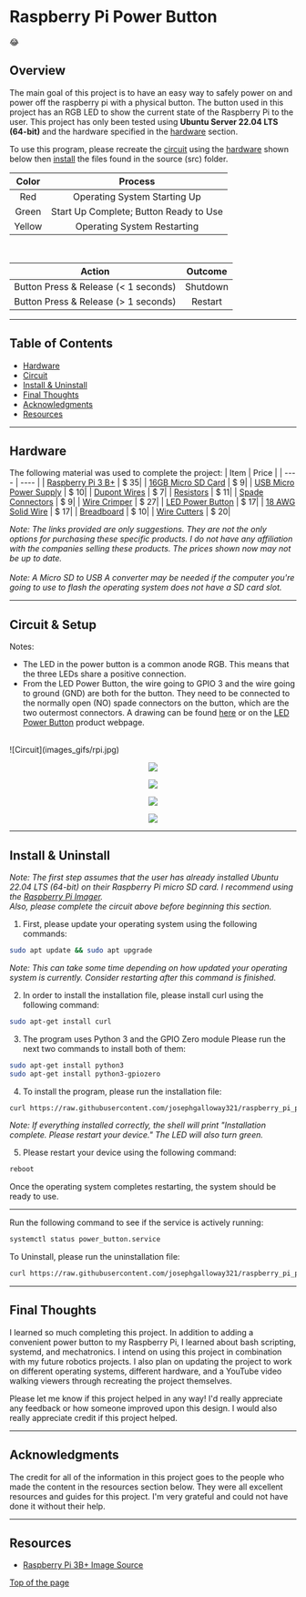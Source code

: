 # Raspberry Pi Power Button 
:joy:
## Overview
The main goal of this project is to have an easy way to safely power on and power off the raspberry pi with a physical button. The button used in this project has an RGB LED to show the current state of the Raspberry Pi to the user. This project has only been tested using **Ubuntu Server 22.04 LTS (64-bit)** and the hardware specified in the [hardware](#hardware) section.

To use this program, please recreate the [circuit](#circuit) using the [hardware](#hardware) shown below then [install](#install--uninstall) the files found in the source (src) folder.


| Color | Process |
| :-: | :-: |
| Red | Operating System Starting Up |
| Green | Start Up Complete; Button Ready to Use |
| Yellow | Operating System Restarting |

<br>

| Action | Outcome |
| :-: | :-: |
| Button Press & Release (< 1 seconds) | Shutdown |
| Button Press & Release (> 1 seconds) | Restart |


<!-- Include gif here -->

___
## Table of Contents
- [Hardware](#hardware)
- [Circuit](#circuit)
- [Install & Uninstall](#install--uninstall)
- [Final Thoughts](#final-thoughts)
- [Acknowledgments](#acknowledgments)
- [Resources](#resources)

___
## Hardware
The following material was used to complete the project:
| Item | Price |
| ---- | ----  |
| [Raspberry Pi 3 B+](https://www.raspberrypi.com/products/raspberry-pi-3-model-b-plus/) | $ 35|
| [16GB Micro SD Card](https://www.amazon.com/SanDisk-Ultra-Micro-Adapter-SDSQUNC-016G-GN6MA/dp/B010Q57SEE/ref=sr_1_5?crid=NDJPC0XCM98L&keywords=16+gb+micro+sd+card&qid=1674353222&sprefix=16+gb+micro+sd+car%2Caps%2C123&sr=8-5) | $ 9|
| [USB Micro Power Supply](https://www.amazon.com/CanaKit-Raspberry-Supply-Adapter-Listed/dp/B00MARDJZ4/ref=sr_1_3?crid=1WLOJVTCLHJZZ&keywords=raspberry+pi+charger&qid=1674353391&sprefix=raspberry+pi+charge%2Caps%2C134&sr=8-3) | $ 10|
| [Dupont Wires](https://www.amazon.com/Elegoo-EL-CP-004-Multicolored-Breadboard-arduino/dp/B01EV70C78/ref=sr_1_4?crid=13NN9HC49LN7Y&keywords=dupont%2Bwires&qid=1674353440&sprefix=dupont%2Bwires%2Caps%2C130&sr=8-4&th=1) | $ 7|
| [Resistors](https://www.amazon.com/BOJACK-Values-Resistor-Resistors-Assortment/dp/B08FD1XVL6/ref=sr_1_3?crid=3N7Y3ASG0MWLY&keywords=resistors&qid=1674353543&sprefix=resistor%2Caps%2C126&sr=8-3&th=1) | $ 11|
| [Spade Connectors](https://www.amazon.com/dp/B0972WQZVD?ref=ppx_yo2ov_dt_b_product_details&th=1) | $ 9|
| [Wire Crimper](https://www.amazon.com/dp/B0873Y19T7/ref=syn_sd_onsite_desktop_372?ie=UTF8&pd_rd_plhdr=t&th=1) | $ 27| 
| [LED Power Button](https://www.adafruit.com/product/3423) | $ 17|
| [18 AWG Solid Wire](https://www.amazon.com/TUOFENG-Wire-Solid-different-colored-spools/dp/B085QD9DWP/ref=sr_1_7?crid=1XK2AK3TA47WP&keywords=18%2Bawg%2Bwire&qid=1674353671&s=hi&sprefix=18%2Bawg%2Bwir%2Ctools%2C115&sr=1-7&th=1) | $ 17|
| [Breadboard](https://www.amazon.com/EL-CP-003-Breadboard-Solderless-Distribution-Connecting/dp/B01EV6LJ7G/ref=sr_1_5?keywords=arduino%2Bbreadboard&qid=1674353765&sr=8-5&th=1) | $ 10|
| [Wire Cutters](https://www.amazon.com/Klein-Tools-Cutter-Stripper-Stranded/dp/B00080DPNQ/ref=sr_1_39?crid=2QVT65YE5M13T&keywords=wire%2Bcutters&qid=1674353794&sprefix=wire%2Bcutter%2Caps%2C152&sr=8-39&th=1) | $ 20|

*Note: The links provided are only suggestions. They are not the only options for purchasing these specific products. I do not have any affiliation with the companies selling these products. The prices shown now may not be up to date.* <br><br>
*Note: A Micro SD to USB A converter may be needed if the computer you're going to use to flash the operating system does not have a SD card slot.*

___
## Circuit & Setup
Notes: 
- The LED in the power button is a common anode RGB. This means that the three LEDs share a positive connection.   
- From the LED Power Button, the wire going to GPIO 3 and the wire going to ground (GND) are both for the button. They need to be connected to the normally open (NO) spade connectors on the button, which are the two outermost connectors. A drawing can be found [here](https://cdn-shop.adafruit.com/product-files/3423/C5325+datasheet+PM221-11E-42RGB-12V-S.pdf) or on the [LED Power Button](https://www.adafruit.com/product/3423) product webpage.   
<br>
![Circuit](images_gifs/rpi.jpg)

<p align="center">
  <img src="images_gifs/circuit.png" />
</p>    

<p align="center">
  <img src="images_gifs/led_button_complete.jpg" />
</p>

<p align="center">
  <img src="images_gifs/rpi_complete.jpg" />
</p>

<p align="center">
  <img src="images_gifs/circuit_complete.jpg" />
</p>

___
## Install & Uninstall
*Note: The first step assumes that the user has already installed Ubuntu 22.04 LTS (64-bit) on their Raspberry Pi micro SD card. I recommend using the [Raspberry Pi Imager](https://www.raspberrypi.com/software/).    
Also, please complete the circuit above before beginning this section.*

1. First, please update your operating system using the following commands:   
```bash
sudo apt update && sudo apt upgrade
```

*Note: This can take some time depending on how updated your operating system is currently. Consider restarting after this command is finished.*

2. In order to install the installation file, please install curl using the following command:
```bash
sudo apt-get install curl
```

3. The program uses Python 3 and the GPIO Zero module
Please run the next two commands to install both of them:   
```bash
sudo apt-get install python3   
sudo apt-get install python3-gpiozero   
```

4. To install the program, please run the installation file:   
```bash
curl https://raw.githubusercontent.com/josephgalloway321/raspberry_pi_power_button/main/src/install.sh | bash
```

*Note: If everything installed correctly, the shell will print "Installation complete. Please restart your device." The LED will also turn green.*

5. Please restart your device using the following command:
```bash
reboot
```

Once the operating system completes restarting, the system should be ready to use. 

___
Run the following command to see if the service is actively running:
```bash
systemctl status power_button.service
```

To Uninstall, please run the uninstallation file:    
```bash
curl https://raw.githubusercontent.com/josephgalloway321/raspberry_pi_power_button/main/src/uninstall.sh | bash
```

___
## Final Thoughts
I learned so much completing this project. In addition to adding a convenient power button to my Raspberry Pi, I learned about bash scripting, systemd, and mechatronics. I intend on using this project in combination with my future robotics projects. I also plan on updating the project to work on different operating systems, different hardware, and a YouTube video walking viewers through recreating the project themselves. 

Please let me know if this project helped in any way! I'd really appreciate any feedback or how someone improved upon this design. I would also really appreciate credit if this project helped.  

___
## Acknowledgments
The credit for all of the information in this project goes to the people who made the content in the resources section below. They were all excellent resources and guides for this project. I'm very grateful and could not have done it without their help.

___
## Resources
- [Raspberry Pi 3B+ Image Source](https://www.etechnophiles.com/raspberry-pi-3-b-pinout-with-gpio-functions-schematic-and-specs-in-detail/)

[Top of the page](#raspberry-pi-power-button)